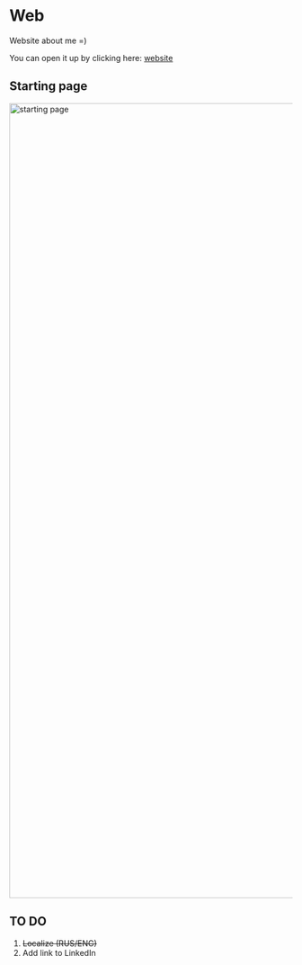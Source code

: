 # Web
Website about me =)

You can open it up by clicking here: [website](https://iglebov.github.io/web/)
## Starting page
<img width="1414" alt="starting page" src="https://github.com/iglebov/web/assets/41822761/adac09d3-964d-424d-b8cc-3079f95362c5">

## TO DO
1. ~~Localize (RUS/ENG)~~
2. Add link to LinkedIn
